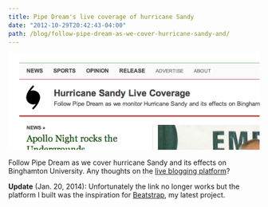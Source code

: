 ```yaml
---
title: Pipe Dream's live coverage of hurricane Sandy
date: "2012-10-29T20:42:43-04:00"
path: /blog/follow-pipe-dream-as-we-cover-hurricane-sandy-and/
---
```


![Pipe Dream hurricane Sandy coverage teaser](./pipe-dream-hurricane-sandy-coverage.png)

Follow Pipe Dream as we cover hurricane Sandy and its effects on Binghamton University. Any thoughts on the [live blogging platform](http://www.bupipedream.com/live/storm/)?

**Update** (Jan. 20, 2014): Unfortunately the link no longer works but the platform I built was the inspiration for [Beatstrap](http://beatstrap.me/), my latest project.
